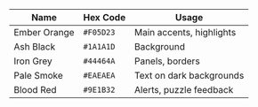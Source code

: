 | Name | Hex Code | Usage |
| --- | --- | --- |
| Ember Orange | `#F05D23` | Main accents, highlights |
| Ash Black | `#1A1A1D` | Background |
| Iron Grey | `#44464A` | Panels, borders |
| Pale Smoke | `#EAEAEA` | Text on dark backgrounds |
| Blood Red | `#9E1B32` | Alerts, puzzle feedback |